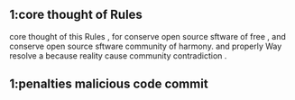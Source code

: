 ## **1:core thought of Rules**
core thought  of this Rules , 
for conserve open source sftware of free ,
 and conserve open source sftware community of harmony. 
 and properly Way resolve a because reality  cause community contradiction .
 
## **1:penalties malicious code commit**

